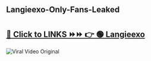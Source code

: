 
 ## Langieexo-Only-Fans-Leaked

# <h2><a href="https://clipsfans.com/Langieexo&ref=git">🔗 Click to LINKS ⏩⏩ 👉 🟢 Langieexo </a></h2>

<a href="https://clipsfans.com/Langieexo&ref=git" rel="nofollow" data-target="animated-image.originalLink"><img src="https://i.ibb.co.com/xMMVF88/686577567.gif" alt="Viral Video Original" style="max-width: 100%; display: inline-block;" data-target="animated-image.originalImage"></a>
